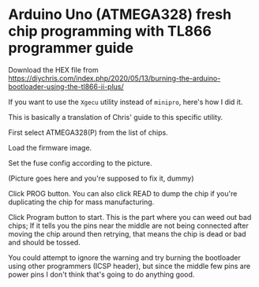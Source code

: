 # Arduino Uno (ATMEGA328) fresh chip programming with TL866 programmer guide

Download the HEX file from https://diychris.com/index.php/2020/05/13/burning-the-arduino-bootloader-using-the-tl866-ii-plus/

If you want to use the `Xgecu` utility instead of `minipro`, here's how I did it.

This is basically a translation of Chris' guide to this specific utility.

First select ATMEGA328(P) from the list of chips.

Load the firmware image.

Set the fuse config according to the picture.

(Picture goes here and you're supposed to fix it, dummy)

Click PROG button. You can also click READ to dump the chip if you're duplicating the chip for mass manufacturing.

Click Program button to start. This is the part where you can weed out bad chips; If it tells you the pins near the middle are not being connected after moving the chip around then retrying, that means the chip is dead or bad and should be tossed.

You could attempt to ignore the warning and try burning the bootloader using other programmers (ICSP header), but since the middle few pins are power pins I don't think that's going to do anything good.
